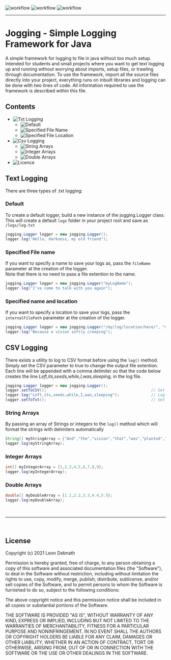 ![workflow](https://github.com/S010MON/jogging/actions/workflows/linux.yml/badge.svg)
![workflow](https://github.com/S010MON/jogging/actions/workflows/windows.yml/badge.svg)
![workflow](https://github.com/S010MON/jogging/actions/workflows/mac.yml/badge.svg)

--------------------------------------------------------------------------------------

# Jogging - Simple Logging Framework for Java

A simple framework for logging to file in java without too much setup. Intended for students and small projects where you want to get text logging up and running without worrying about imports, setup files, or trawling through documentation.  To use the framework, import all the source files directly into your project, everything runs on inbuilt libraries and logging can be done with two lines of code.  All information required to use the framework is described within this file.

## Contents
- ![Txt Logging](https://github.com/S010MON/jogging#text-logging)
    - ![Default](https://github.com/S010MON/jogging#default)
    - ![Specified File Name](https://github.com/S010MON/jogging#specified-name)
    - ![Specified File Location](https://github.com/S010MON/jogging#specified-name-and-location)
- ![Csv Logging](https://github.com/S010MON/jogging#csv-logging)
    - ![String Arrays](https://github.com/S010MON/jogging#string-arrays)
    - ![Integer Arrays](https://github.com/S010MON/jogging#integer-arrays)
    - ![Double Arrays](https://github.com/S010MON/jogging#double-arrays)
- ![Licence](https://github.com/S010MON/jogging#license)

## Text Logging
There are three types of .txt logging:

### Default
To create a default logger, build a new instance of the jogging.Logger class.
This will create a default `logs` folder in your project root and save as `/logs/log.txt`
    
```java
jogging.Logger logger = new jogging.Logger();
logger.log("Hello, darkness, my old friend");
```

### Specified File name
If you want to specify a name to save your logs as, pass the `fileName` parameter at the creation of the logger.  
Note that there is no need to pass a file extention to the name. 

```java
jogging.Logger logger = new jogging.Logger("myLogName");
logger.log("I've come to talk with you again");
``` 

### Specified name and location
If you want to specify a location to save your logs, pass the `internalFilePath` parameter at the creation of the logger.  

```java
jogging.Logger logger = new jogging.Logger("/my/log/location/here/", "myLogName");
logger.log("Because a vision softly creeping");
```

## CSV Logging
There exists a utility to log to CSV format before using the `log()` method.  Simply set the CSV parameter to true to change the output file extention.  Each line will be appended with a comma delimiter so that the code below creates the line _Left,its,seeds,while,I,was,sleeping,_ in the log file. 

```java
jogging.Logger logger = new jogging.Logger();                                   // Create a new logger
logger.setToCSV();                                              // Set the CSV to true
logger.log("Left,its,seeds,while,I,was,sleeping");              // Log a user formatted comma seperated string to a .csv file
logger.setToTxt();                                              // Set the CSV to false (logging will now go to a .txt file of the same name)
```

### String Arrays
By passing an array of Strings or integers to the `log()` method which will format the strings with delimiters automatically

```java
String[] myStringArray = {"And","the","vision","that","was","planted","in","my","brain"};
logger.log(myStringArray);
```

### Integer Arrays

```java
int[] myIntegerArray = {1,2,3,4,5,6,7,8,9};
logger.log(myIntegerArray);
```

### Double Arrays

```java
double[] myDoubleArray = {1.1,2.2,3.3,4.4,5.5};
logger.log(myDoubleArray);
```
</br>

----

</br>

## License
Copyright (c) 2021 Leon Debnath

Permission is hereby granted, free of charge, to any person obtaining a copy
of this software and associated documentation files (the "Software"), to deal
in the Software without restriction, including without limitation the rights
to use, copy, modify, merge, publish, distribute, sublicense, and/or sell
copies of the Software, and to permit persons to whom the Software is
furnished to do so, subject to the following conditions:

The above copyright notice and this permission notice shall be included in all
copies or substantial portions of the Software.

THE SOFTWARE IS PROVIDED "AS IS", WITHOUT WARRANTY OF ANY KIND, EXPRESS OR
IMPLIED, INCLUDING BUT NOT LIMITED TO THE WARRANTIES OF MERCHANTABILITY,
FITNESS FOR A PARTICULAR PURPOSE AND NONINFRINGEMENT. IN NO EVENT SHALL THE
AUTHORS OR COPYRIGHT HOLDERS BE LIABLE FOR ANY CLAIM, DAMAGES OR OTHER
LIABILITY, WHETHER IN AN ACTION OF CONTRACT, TORT OR OTHERWISE, ARISING FROM,
OUT OF OR IN CONNECTION WITH THE SOFTWARE OR THE USE OR OTHER DEALINGS IN THE
SOFTWARE.

